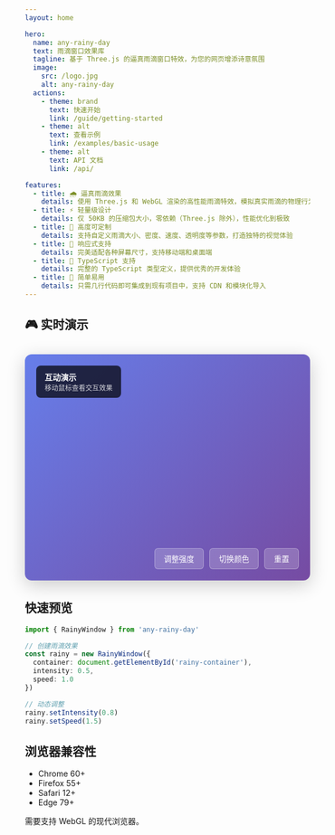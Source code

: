 ```yaml
---
layout: home

hero:
  name: any-rainy-day
  text: 雨滴窗口效果库
  tagline: 基于 Three.js 的逼真雨滴窗口特效，为您的网页增添诗意氛围
  image:
    src: /logo.jpg
    alt: any-rainy-day
  actions:
    - theme: brand
      text: 快速开始
      link: /guide/getting-started
    - theme: alt
      text: 查看示例
      link: /examples/basic-usage
    - theme: alt
      text: API 文档
      link: /api/

features:
  - title: 🌧️ 逼真雨滴效果
    details: 使用 Three.js 和 WebGL 渲染的高性能雨滴特效，模拟真实雨滴的物理行为
  - title: ⚡ 轻量级设计
    details: 仅 50KB 的压缩包大小，零依赖（Three.js 除外），性能优化到极致
  - title: 🎨 高度可定制
    details: 支持自定义雨滴大小、密度、速度、透明度等参数，打造独特的视觉体验
  - title: 📱 响应式支持
    details: 完美适配各种屏幕尺寸，支持移动端和桌面端
  - title: 🔧 TypeScript 支持
    details: 完整的 TypeScript 类型定义，提供优秀的开发体验
  - title: 🚀 简单易用
    details: 只需几行代码即可集成到现有项目中，支持 CDN 和模块化导入
---
```


## 🎮 实时演示

<div style="position: relative; height: 400px; margin: 2rem 0; border-radius: 12px; overflow: hidden; background: linear-gradient(135deg, #667eea 0%, #764ba2 100%); box-shadow: 0 8px 32px rgba(0, 0, 0, 0.2);">
  <div id="hero-demo" style="width: 100%; height: 100%;"></div>
  <div style="position: absolute; top: 20px; left: 20px; background: rgba(0, 0, 0, 0.7); color: white; padding: 10px 15px; border-radius: 8px; font-size: 14px; z-index: 10;">
    <strong>互动演示</strong><br>
    <span style="font-size: 12px; opacity: 0.8;">移动鼠标查看交互效果</span>
  </div>
  <div style="position: absolute; bottom: 20px; right: 20px; display: flex; gap: 10px; z-index: 10;">
    <button id="demo-intensity" style="background: rgba(255, 255, 255, 0.2); color: white; border: 1px solid rgba(255, 255, 255, 0.3); padding: 8px 16px; border-radius: 6px; cursor: pointer; backdrop-filter: blur(10px); transition: all 0.3s;">调整强度</button>
    <button id="demo-color" style="background: rgba(255, 255, 255, 0.2); color: white; border: 1px solid rgba(255, 255, 255, 0.3); padding: 8px 16px; border-radius: 6px; cursor: pointer; backdrop-filter: blur(10px); transition: all 0.3s;">切换颜色</button>
    <button id="demo-reset" style="background: rgba(255, 255, 255, 0.2); color: white; border: 1px solid rgba(255, 255, 255, 0.3); padding: 8px 16px; border-radius: 6px; cursor: pointer; backdrop-filter: blur(10px); transition: all 0.3s;">重置</button>
  </div>
</div>

<script setup>
import { onMounted } from 'vue'

onMounted(() => {
  // 确保在浏览器环境中运行
  if (typeof window === 'undefined') return

  // 创建演示容器
  const container = document.getElementById('hero-demo')
  if (!container) return

  // 创建脚本加载器
  function loadScript(src) {
    return new Promise((resolve, reject) => {
      const script = document.createElement('script')
      script.onload = resolve
      script.onerror = reject
      script.src = src
      document.head.appendChild(script)
    })
  }

  // 异步加载 Three.js 和 any-rainy-day
  Promise.all([
    loadScript('https://cdn.jsdelivr.net/npm/three@0.150.0/build/three.min.js'),
    loadScript('https://cdn.jsdelivr.net/npm/any-rainy-day@latest/dist/any-rainy-day.min.js')
  ]).then(() => {
    // 确保库已加载
    if (typeof window.RainyWindow === 'undefined') {
      container.innerHTML = '<div style="display: flex; align-items: center; justify-content: center; height: 100%; color: white; font-size: 16px;">加载中...</div>'
      return
    }

    // 创建雨滴效果实例
    const rainy = new window.RainyWindow({
      container: container,
      intensity: 0.5,
      speed: 1.2,
      dropSize: 2.5,
      opacity: 0.7,
      color: '#ffffff',
      interactive: true,
      autoResize: true
    })

    // 演示控制按钮
    const colors = ['#ffffff', '#87ceeb', '#dda0dd', '#90ee90', '#ffcccb']
    let colorIndex = 0

    document.getElementById('demo-intensity')?.addEventListener('click', () => {
      const intensities = [0.3, 0.5, 0.7, 0.9, 1.0]
      const current = intensities.indexOf(rainy.getCurrentIntensity())
      const next = (current + 1) % intensities.length
      rainy.setIntensity(intensities[next])
    })

    document.getElementById('demo-color')?.addEventListener('click', () => {
      colorIndex = (colorIndex + 1) % colors.length
      rainy.setColor(colors[colorIndex])
    })

    document.getElementById('demo-reset')?.addEventListener('click', () => {
      rainy.setIntensity(0.5)
      rainy.setSpeed(1.2)
      rainy.setColor('#ffffff')
      colorIndex = 0
    })

    // 添加鼠标悬停效果
    container.addEventListener('mouseenter', () => {
      rainy.setIntensity(Math.min(rainy.getCurrentIntensity() + 0.2, 1.0))
    })

    container.addEventListener('mouseleave', () => {
      rainy.setIntensity(Math.max(rainy.getCurrentIntensity() - 0.2, 0.3))
    })

  }).catch(error => {
    console.error('Failed to load demo:', error)
    container.innerHTML = '<div style="display: flex; align-items: center; justify-content: center; height: 100%; color: white; font-size: 14px;">加载失败，请刷新页面重试</div>'
  })
})
</script>

<style>
@media (max-width: 768px) {
  #hero-demo {
    height: 300px !important;
  }
  
  #hero-demo button {
    font-size: 12px;
    padding: 6px 12px;
  }
  
  #hero-demo > div:first-child {
    font-size: 12px;
    padding: 8px 12px;
  }
}
</style>

## 快速预览

```typescript
import { RainyWindow } from 'any-rainy-day'

// 创建雨滴效果
const rainy = new RainyWindow({
  container: document.getElementById('rainy-container'),
  intensity: 0.5,
  speed: 1.0
})

// 动态调整
rainy.setIntensity(0.8)
rainy.setSpeed(1.5)
```

## 浏览器兼容性

- Chrome 60+
- Firefox 55+
- Safari 12+
- Edge 79+

需要支持 WebGL 的现代浏览器。

